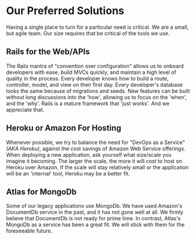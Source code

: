 # Our Preferred Solutions
Having a single place to turn for a particular need is critical. We are a small, but agile team. Our size requires that be critical of the tools we use.

## Rails for the Web/APIs
The Rails mantra of "convention over configuration" allows us to onboard developers with ease, build MVCs quickly, and maintain a high level of quality in the process. Every developer knows how to build a route, controller, model, and view on their first day. Every developer's database looks the same because of migrations and seeds. New features can be built without long discussions into the 'how', allowing us to focus on the 'when', and the 'why'. Rails is a mature framework that 'just works'. And we appreciate that.

## Heroku or Amazon For Hosting
Whenever possible, we try to balance the need for "DevOps as a Service" _(AKA Heroku)_, against the cost savings of Amazon Web Service offerings. When deploying a new application, ask yourself what size/scale you imagine it becoming. The larger the scale, the more it will cost to host on Heroku over Amazon. If the scale will stay relatively small or the application will be an 'internal' tool, Heroku may be a better fit.

## Atlas for MongoDb
Some of our legacy applications use MongoDb. We have used Amazon's DocumentDb service in the past, and it has not gone well at all. We firmly believe that DocumentDb is not ready for prime time. In contrast, Atlas's MongoDb as a service has been a great fit. We will stick with them for the foreseeable future.
